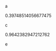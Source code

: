 a
<!--START:foo-->
0.39748514056677475
<!--END:foo-->
c
<!--START:bar-->
0.9642382947212762
<!--END:bar-->
e
